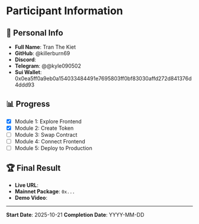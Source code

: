 # Participant Information

## 👤 Personal Info

- **Full Name**: Tran The Kiet
- **GitHub**: @killerburn69
- **Discord**:
- **Telegram**: @@kyle090502
- **Sui Wallet**: 0x0ea5ff0a9eb0a154033484491e7695803ff0bf83030affd272d841376d4ddd93

## 📊 Progress

- [x] Module 1: Explore Frontend
- [x] Module 2: Create Token
- [ ] Module 3: Swap Contract
- [ ] Module 4: Connect Frontend
- [ ] Module 5: Deploy to Production

## 🏆 Final Result

- **Live URL**:
- **Mainnet Package**: `0x...`
- **Demo Video**:

---

**Start Date**: 2025-10-21
**Completion Date**: YYYY-MM-DD
